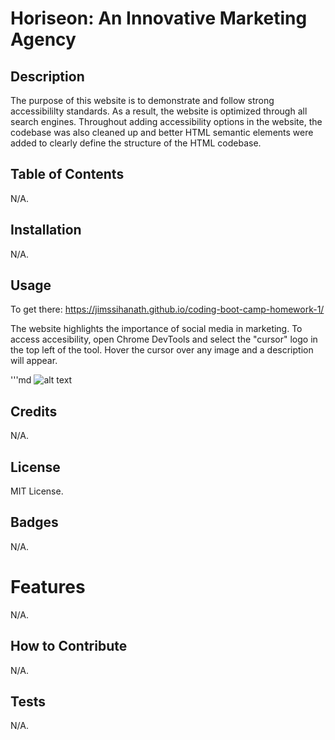 # Horiseon: An Innovative Marketing Agency

## Description

The purpose of this website is to demonstrate and follow strong accessibililty standards. As a result, the website is optimized through all search engines. Throughout adding accessibility options in the website, the codebase was also cleaned up and better HTML semantic elements were added to clearly define the structure of the HTML codebase.

## Table of Contents

N/A.

## Installation

N/A.

## Usage

To get there: https://jimssihanath.github.io/coding-boot-camp-homework-1/

The website highlights the importance of social media in marketing. To access accesibility, open Chrome DevTools and select the "cursor" logo in the top left of the tool. Hover the cursor over any image and a description will appear.

'''md
![alt text](assets/images/Screenshot%202024-05-02%20at%2013.36.15.png)

## Credits

N/A.

## License

MIT License.

## Badges

N/A.

# Features

N/A.

## How to Contribute

N/A.

## Tests

N/A.